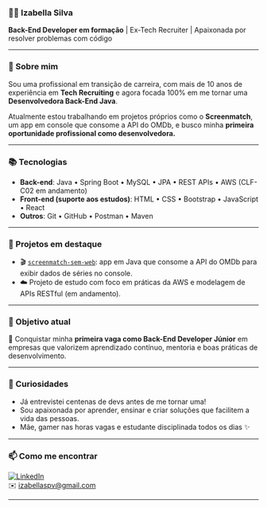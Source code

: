 
### 👩‍💻 Izabella Silva

**Back-End Developer em formação** | Ex-Tech Recruiter | Apaixonada por resolver problemas com código

---

### 🚀 Sobre mim

Sou uma profissional em transição de carreira, com mais de 10 anos de experiência em **Tech Recruiting** e agora focada 100% em me tornar uma **Desenvolvedora Back-End Java**. 

Atualmente estou trabalhando em projetos próprios como o **Screenmatch**, um app em console que consome a API do OMDb, e busco minha **primeira oportunidade profissional como desenvolvedora.**

---

### 📚 Tecnologias 

- **Back-end**: Java • Spring Boot • MySQL • JPA • REST APIs • AWS (CLF-C02 em andamento)
- **Front-end (suporte aos estudos)**: HTML • CSS • Bootstrap • JavaScript • React
- **Outros**: Git • GitHub • Postman • Maven

---

### 💼 Projetos em destaque

- 🎬 [`screenmatch-sem-web`](https://github.com/Izah-Silva/screenmatch-sem-web): app em Java que consome a API do OMDb para exibir dados de séries no console.
- ☁️ Projeto de estudo com foco em práticas da AWS e modelagem de APIs RESTful (em andamento).

---

### 🎯 Objetivo atual

📌 Conquistar minha **primeira vaga como Back-End Developer Júnior** em empresas que valorizem aprendizado contínuo, mentoria e boas práticas de desenvolvimento.

---

### 💬 Curiosidades

- Já entrevistei centenas de devs antes de me tornar uma!
- Sou apaixonada por aprender, ensinar e criar soluções que facilitem a vida das pessoas.
- Mãe, gamer nas horas vagas e estudante disciplinada todos os dias ✨

---

### 📫 Como me encontrar

[![LinkedIn](https://img.shields.io/badge/LinkedIn-IzabellaSilva-blue?logo=linkedin)](https://www.linkedin.com/in/izabella-silva-136724b1/)  
✉️ izabellaspv@gmail.com

---

